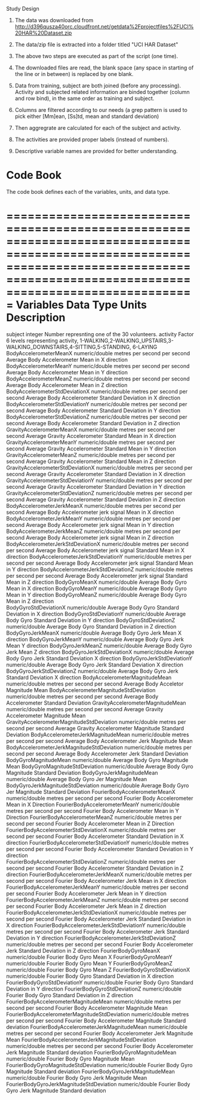 Study Design
1) The data was downloaded from http://d396qusza40orc.cloudfront.net/getdata%2Fprojectfiles%2FUCI%20HAR%20Dataset.zip
2) The data/zip file is extracted into a folder titled "UCI HAR Dataset"
3) The above two steps are executed as part of the script (one time).
4) The downloaded files are read, the blank space (any space in starting of the line or in between) is replaced by one blank.

1) Data from training, subject are both joined (before any processing). Activity and subjected related information are binded together (column and row bind), in the same order
as training and subject.
2) Columns are filtered according to our needs (a grep pattern is used to pick either [Mm]ean, [Ss]td, mean and standard deviation)
3) Then aggregrate are calculated for each of the subject and activity.
4) The activities are provided proper labels (instead of numbers).
5) Descriptive variable names are provided for better understanding.

Code Book
==========
The code book defines each of the variables, units, and data type.

=======================================================================================================================================================================================
Variables											Data Type					Units										Description
=======================================================================================================================================================================================
subject												integer															Number represnting one of the 30 volunteers.
activity											Factor															6 levels representing activity, 1-WALKING,2-WALKING_UPSTAIRS,3-WALKING_DOWNSTAIRS,4-SITTING,5-STANDING, 6-LAYING
BodyAccelerometerMeanX								numeric/double		metres per second per second				Average Body Accelerometer Mean in X direction
BodyAccelerometerMeanY								numeric/double		metres per second per second				Average Body Accelerometer Mean in Y direction
BodyAccelerometerMeanZ								numeric/double		metres per second per second				Average Body Accelerometer Mean in Z direction
BodyAccelerometerStdDeviationX						numeric/double		metres per second per second				Average Body Accelerometer Standard Deviation in X direction
BodyAccelerometerStdDeviationY						numeric/double		metres per second per second				Average Body Accelerometer Standard Deviation in Y direction
BodyAccelerometerStdDeviationZ						numeric/double		metres per second per second				Average Body Accelerometer Standard Deviation in Z direction
GravityAccelerometerMeanX							numeric/double		metres per second per second				Average Gravity Accelerometer Standard Mean in X direction
GravityAccelerometerMeanY							numeric/double		metres per second per second				Average Gravity Accelerometer Standard Mean in Y direction
GravityAccelerometerMeanZ							numeric/double		metres per second per second				Average Gravity Accelerometer Standard Mean in Z direction
GravityAccelerometerStdDeviationX					numeric/double		metres per second per second				Average Gravity Accelerometer Standard Deviation in X direction				
GravityAccelerometerStdDeviationY					numeric/double		metres per second per second				Average Gravity Accelerometer Standard Deviation in Y direction
GravityAccelerometerStdDeviationZ					numeric/double		metres per second per second				Average Gravity Accelerometer Standard Deviation in Z direction
BodyAccelerometerJerkMeanX							numeric/double		metres per second per second				Average Body Accelerometer jerk signal Mean in X direction
BodyAccelerometerJerkMeanY							numeric/double		metres per second per second				Average Body Accelerometer jerk signal Mean in Y direction
BodyAccelerometerJerkMeanZ							numeric/double		metres per second per second				Average Body Accelerometer jerk signal Mean in Z direction
BodyAccelerometerJerkStdDeviationX					numeric/double		metres per second per second				Average Body Accelerometer jerk signal Standard Mean in X direction
BodyAccelerometerJerkStdDeviationY					numeric/double		metres per second per second				Average Body Accelerometer jerk signal Standard Mean in Y direction
BodyAccelerometerJerkStdDeviationZ					numeric/double		metres per second per second				Average Body Accelerometer jerk signal Standard Mean in Z direction
BodyGyroMeanX										numeric/double													Average Body Gyro Mean in X direction
BodyGyroMeanY										numeric/double													Average Body Gyro Mean in Y direction
BodyGyroMeanZ										numeric/double													Average Body Gyro Mean in Z direction	
BodyGyroStdDeviationX								numeric/double													Average Body Gyro Standard Deviation in X direction
BodyGyroStdDeviationY								numeric/double													Average Body Gyro Standard Deviation in Y direction
BodyGyroStdDeviationZ								numeric/double													Average Body Gyro Standard Deviation in Z direction
BodyGyroJerkMeanX									numeric/double													Average Body Gyro Jerk Mean X direction
BodyGyroJerkMeanY									numeric/double													Average Body Gyro Jerk Mean Y direction
BodyGyroJerkMeanZ									numeric/double													Average Body Gyro Jerk Mean Z direction
BodyGyroJerkStdDeviationX							numeric/double													Average Body Gyro Jerk Standard Deviation X direction
BodyGyroJerkStdDeviationY							numeric/double													Average Body Gyro Jerk Standard Deviation X direction
BodyGyroJerkStdDeviationZ							numeric/double													Average Body Gyro Jerk Standard Deviation X direction
BodyAccelerometerMagnitudeMean						numeric/double		metres per second per second				Average Body Acceletor Magnitude Mean
BodyAccelerometerMagnitudeStdDeviation				numeric/double		metres per second per second				Average Body Accelerometer Standard Deviation
GravityAccelerometerMagnitudeMean					numeric/double		metres per second per second				Average Gravity Accelerometer Magnitude Mean
GravityAccelerometerMagnitudeStdDeviation			numeric/double		metres per second per second				Average Gravity Accelerometer Magnitude Standard Deviation
BodyAccelerometerJerkMagnitudeMean					numeric/double		metres per second per second				Average Body Accelerometer Jerk Magnitude Mean
BodyAccelerometerJerkMagnitudeStdDeviation			numeric/double		metres per second per second				Average Body Accelerometer Jerk Standard Deviation
BodyGyroMagnitudeMean								numeric/double													Average Body Gyro Magnitude Mean
BodyGyroMagnitudeStdDeviation						numeric/double													Average Body Gyro Magnitude Standard Deviation
BodyGyroJerkMagnitudeMean							numeric/double													Average Body Gyro Jer Magnitude Mean
BodyGyroJerkMagnitudeStdDeviation					numeric/double													Average Body Gyro Jer Magnitude Standard Deviation
FourierBodyAccelerometerMeanX						numeric/double		metres per second per second				Fourier Body Accelerometer Mean in X Direction
FourierBodyAccelerometerMeanY						numeric/double		metres per second per second				Fourier Body Accelerometer Mean in Y Direction
FourierBodyAccelerometerMeanZ						numeric/double		metres per second per second				Fourier Body Accelerometer Mean in Z Direction
FourierBodyAccelerometerStdDeviationX				numeric/double		metres per second per second				Fourier Body Accelerometer Standard Deviation in X direction
FourierBodyAccelerometerStdDeviationY				numeric/double		metres per second per second				Fourier Body Accelerometer Standard Deviation in Y direction		
FourierBodyAccelerometerStdDeviationZ				numeric/double		metres per second per second				Fourier Body Accelerometer Standard Deviation in Z direction
FourierBodyAccelerometerJerkMeanX					numeric/double		metres per second per second				Fourier Body Accelerometer Jerk Mean in X direction
FourierBodyAccelerometerJerkMeanY					numeric/double		metres per second per second				Fourier Body Accelerometer Jerk Mean in Y direction
FourierBodyAccelerometerJerkMeanZ					numeric/double		metres per second per second				Fourier Body Accelerometer Jerk Mean in Z direction
FourierBodyAccelerometerJerkStdDeviationX			numeric/double		metres per second per second				Fourier Body Accelerometer Jerk Standard Deviation in X direction
FourierBodyAccelerometerJerkStdDeviationY			numeric/double		metres per second per second				Fourier Body Accelerometer Jerk Standard Deviation in Y direction
FourierBodyAccelerometerJerkStdDeviationZ			numeric/double		metres per second per second				Fourier Body Accelerometer Jerk Standard Deviation in Z direction
FourierBodyGyroMeanX								numeric/double													Fourier Body Gyro Mean X
FourierBodyGyroMeanY								numeric/double													Fourier Body Gyro Mean Y
FourierBodyGyroMeanZ								numeric/double													Fourier Body Gyro Mean Z
FourierBodyGyroStdDeviationX						numeric/double													Fourier Body Gyro Standard Deviation in X direction
FourierBodyGyroStdDeviationY						numeric/double													Fourier Body Gyro Standard Deviation in Y direction
FourierBodyGyroStdDeviationZ						numeric/double													Fourier Body Gyro Standard Deviation in Z direction
FourierBodyAccelerometerMagnitudeMean				numeric/double		metres per second per second				Fourier Body Accelerometer Magnitude Mean
FourierBodyAccelerometerMagnitudeStdDeviation		numeric/double		metres per second per second				Fourier Body Accelerometer Magnitude Standard deviation
FourierBodyAccelerometerJerkMagnitudeMean			numeric/double		metres per second per second				Fourier Body Accelerometer Jerk Magnitude Mean
FourierBodyAccelerometerJerkMagnitudeStdDeviation	numeric/double		metres per second per second				Fourier Body Accelerometer Jerk Magnitude Standard deviation
FourierBodyGyroMagnitudeMean						numeric/double													Fourier Body Gyro Magnitude Mean
FourierBodyGyroMagnitudeStdDeviation				numeric/double													Fourier Body Gyro Magnitude Standard deviation
FourierBodyGyroJerkMagnitudeMean					numeric/double													Fourier Body Gyro Jerk Magnitude Mean
FourierBodyGyroJerkMagnitudeStdDeviation			numeric/double													Fourier Body Gyro Jerk Magnitude Standard deviation